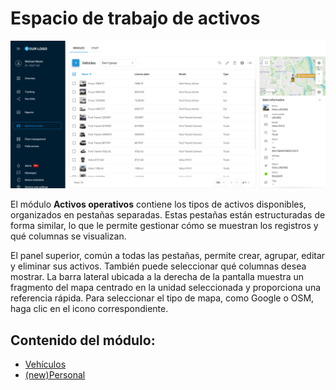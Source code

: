 # Espacio de trabajo de activos

![Módulo de activos operativos](../attachments/Untitled-20250506-122219.png)

El módulo **Activos operativos** contiene los tipos de activos disponibles, organizados en pestañas separadas. Estas pestañas están estructuradas de forma similar, lo que le permite gestionar cómo se muestran los registros y qué columnas se visualizan.

El panel superior, común a todas las pestañas, permite crear, agrupar, editar y eliminar sus activos. También puede seleccionar qué columnas desea mostrar. La barra lateral ubicada a la derecha de la pantalla muestra un fragmento del mapa centrado en la unidad seleccionada y proporciona una referencia rápida. Para seleccionar el tipo de mapa, como Google o OSM, haga clic en el icono correspondiente.

## Contenido del módulo:

* [Vehículos](vehculos.md)
* [(new)Personal](newpersonal.md)
